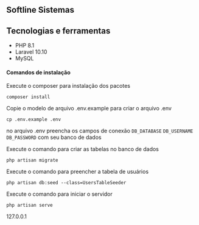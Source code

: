 ## Softline Sistemas

## Tecnologias e ferramentas

- PHP 8.1
- Laravel 10.10
- MySQL

#### Comandos de instalação

Execute o composer para instalação dos pacotes
```
composer install
```

Copie o modelo de arquivo .env.example para criar o arquivo .env
```
cp .env.example .env
```

no arquivo .env preencha os campos de conexão `DB_DATABASE`  `DB_USERNAME`  `DB_PASSWORD` com seu banco de dados

Execute o comando para criar as tabelas no banco de dados
```
php artisan migrate
```

Execute o comando para preencher a tabela de usuários
```
php artisan db:seed --class=UsersTableSeeder
```

Execute o comando para iniciar o servidor
```
php artisan serve
```

127.0.0.1
